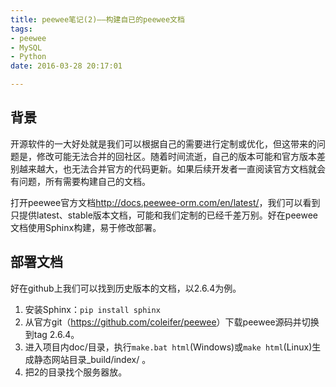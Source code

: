 ```yaml
---
title: peewee笔记(2)——构建自已的peewee文档
tags: 
- peewee
- MySQL
- Python
date: 2016-03-28 20:17:01

---
```


## 背景

开源软件的一大好处就是我们可以根据自己的需要进行定制或优化，但这带来的问题是，修改可能无法合并的回社区。随着时间流逝，自己的版本可能和官方版本差别越来越大，也无法合并官方的代码更新。如果后续开发者一直阅读官方文档就会有问题，所有需要构建自己的文档。

打开peewee官方文档<http://docs.peewee-orm.com/en/latest/>，我们可以看到只提供latest、stable版本文档，可能和我们定制的已经千差万别。好在peewee文档使用Sphinx构建，易于修改部署。
<!-- more --> 
## 部署文档
好在github上我们可以找到历史版本的文档，以2.6.4为例。
1. 安装Sphinx：`pip install sphinx`
2. 从官方git（<https://github.com/coleifer/peewee>）下载peewee源码并切换到tag 2.6.4。
3. 进入项目内doc/目录，执行`make.bat html`(Windows)或`make html`(Linux)生成静态网站目录_build/index/ 。
4. 把2的目录找个服务器放。


